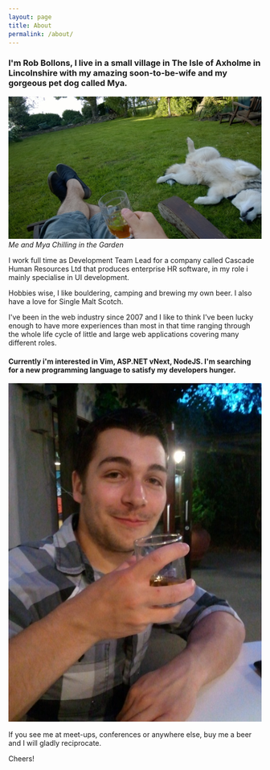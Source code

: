 ```yaml
---
layout: page
title: About
permalink: /about/
---
```

### I'm Rob Bollons, I live in a small village in The Isle of Axholme in Lincolnshire with my amazing soon-to-be-wife and my gorgeous pet dog called Mya.

[![Me and Mya Chilling in the Garden](/img/About1.jpg)](/img/about1.jpg "Me and Mya Chilling in the Garden")
*Me and Mya Chilling in the Garden*

I work full time as Development Team Lead for a company called Cascade Human Resources Ltd that produces enterprise HR software, in my role i mainly specialise in UI development.

Hobbies wise, I like bouldering, camping and brewing my own beer. I also have a love for Single Malt Scotch.

I've been in the web industry since 2007 and I like to think I've been lucky enough to have more experiences than most in that time ranging through the whole life cycle of little and large web applications covering many different roles.

#### Currently i'm interested in Vim, ASP.NET vNext, NodeJS. I'm searching for a new programming language to satisfy my developers hunger. ####

[![Me](/img/About2.jpg)](/img/About2.jpg "Me")

If you see me at meet-ups, conferences or anywhere else, buy me a beer and I will gladly reciprocate.

Cheers!
